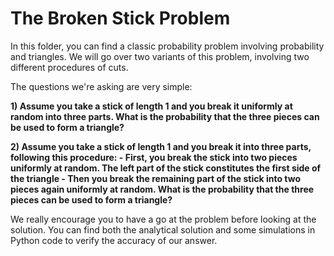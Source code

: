 # The Broken Stick Problem

In this folder, you can find a classic probability problem involving probability and triangles.
We will go over two variants of this problem, involving two different procedures of cuts.

The questions we're asking are very simple:

**1) Assume you take a stick of length 1 and you break it uniformly at random into three parts. What is the probability that the three pieces can be used to form a triangle?**

**2) Assume you take a stick of length 1 and you break it into three parts, following this procedure:
    - First, you break the stick into two pieces uniformly at random. The left part of the stick constitutes the first side of the triangle
    -  Then you break the remaining part of the stick into two pieces again uniformly at random.
     What is the probability that the three pieces can be used to form a triangle?**


We really encourage you to have a go at the problem before looking at the solution.
You can find both the analytical solution and some simulations in Python code to verify the accuracy of our answer.
 
